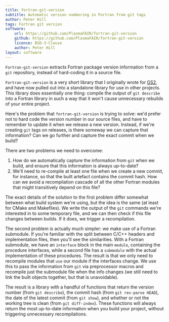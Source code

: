```yaml
---
title: fortran-git-version
subtitle: Automatic version numbering in Fortran from git tags
author: Peter Hill
tags: Fortran git version
software:
    url: https://github.com/PlasmaFAIR/fortran-git-version
    github: https://github.com/PlasmaFAIR/fortran-git-version
    licence: BSD-3-Clause
    author: Peter Hill
layout: software
---
```


`Fortran-git-version` extracts Fortran package version information from a `git`
repository, instead of hard-coding it in a source file.

`Fortran-git-version` is a very short library that I originally wrote for
[GS2][gs2], and have now pulled out into a standalone library for use in other
projects. This library does essentially one thing: compile the output of `git
describe` into a Fortran library in such a way that it won't cause unnecessary
rebuilds of your entire project.

Here's the problem that `fortran-git-version` is trying to solve: we'd prefer
not to hard code the version number in our source files, and have to remember to
update it when we release a new version. Instead, if we're creating `git` tags
on releases, is there someway we can capture that information? Can we go further
and capture the exact commit when we build?

There are two problems we need to overcome:

1. How do we automatically capture the information from `git` when we build, and
   ensure that this information is always up-to-date?
2. We'll need to re-compile at least one file when we create a new commit, for
   instance, so that the built artefact contains the commit hash. How can we
   avoid a recompilation cascade of all the other Fortran modules that might
   transitively depend on this file?

The exact details of the solution to the first problem differ somewhat between
what build system we're using, but the idea is the same (at least for CMake and
Makefiles). We write the output of the `git` commands we're interested in to
some temporary file, and we can then check if this file changes between
builds. If it does, we trigger a recompilation.

The second problem is actually much simpler: we make use of a Fortran
submodule. If you're familiar with the split between C/C++ headers and
implementation files, then you'll see the similarities. With a Fortran
submodule, we have an `interface` block in the main `module`, containing the
procedure interfaces, while a second file has a `submodule` with the actual
implementation of these procedures. The result is that we only need to recompile
modules that `use` our module if the interfaces change. We use this to pass the
information from `git` via preprocessor macros and recompile just the submodule
file when the info changes (we still need to link the built objects together,
but that is unavoidable).

The result is a library with a handful of functions that return the version
number (from `git describe`), the commit hash (from `git rev-parse HEAD`), the
date of the latest commit (from `git show`), and whether or not the working tree
is clean (from `git diff-index`). These functions will always return the most
up-to-date information when you build your project, without triggering
unnecessary recompilations.


[gs2]: https://gyrokinetics.gitlab.io/gs2/
[setuptools_scm]: https://github.com/pypa/setuptools_scm
